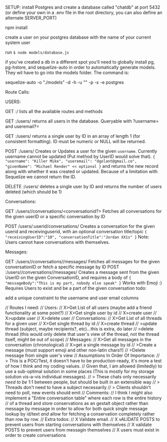 


SETUP:
install Postgres and create a database called "chatdb" at port 5432 (or define your own in a .env file in the root directory, you can also define an alternate SERVER_PORT)

npm install

create a user on your postgres database with the name of your current system user

run `$ node models/database.js`

if you've created a db in a different spot you'll need to globally install pg, pg-hstore, and sequelize-auto in order to automatically generate models. They wil have to go into the models folder. The command is:

sequelize-auto -o "./models" -d <dbname> -h <host> -u "<user>" -p <port> -x <password> -e postgres





Route Calls:

USERS:

GET <host>:<port>/
	lists all the available routes and methods


GET <host>:<port>/users/
	returns all users in the database. Queryable with ?username= and useremail?=

GET <host>:<port>/users/<id>
	returns a single user by ID in an array of length 1 (for consistent formatting).
	ID must be numeric or NULL will be returned.


POST <host>:<port>/users/
	Creates or Updates a user for the given `username`. Currently username cannot be updated (Put method by UserID would solve that).
	```{
		"username": "Killer Mike",
		"useremail": "dgolant@gmail.co",
		"givenName": "Michael Render" << optional
	}```
	and returns the new record along with whether it was created or updated. Because of a limitation with Sequelize we cannot return the ID.

DELETE <host>:<port>/users/<id>
	deletes a single user by ID and returns the number of users deleted (which should be 1)


Conversations:

GET <host>:<port>/users/<userid>/conversations/<conversationid?>
	Fetches all conversations for the given userID
	or a specific conversation by ID

POST /users/:userid/conversations/
	Creates a conversation for the given userid and receivinguserid, with an optional conversation title/topic
	```{
		"receivingUserID":"10",
		"conversationTitle":"Jordan XX1s"
	}```
	Note: Users cannot have conversations with themselves.

Messages:

GET <host>:<port>/users/<userid>/conversations/<conversationid>/messages/<messageid>
	Fetches all messages for the given conversationID
	or fetch a specific message by ID
POST <host>:<port>/users/<userid>/conversations/<conversationid>/messages/
	Creates a message sent from the given UserID on the given ConversationID, and requires a body of
	```
	{
		"messageBody":"This is my part, nobody else speak"
	}
	```
	Works with Emoji :)
	Requires Users to exist and be a part of the given conversation
todo:

add a unique constraint to the username and user email columns



// Routes I need:
//   Users:
//          X>Get List of all users (maybe add a friend functionality at some point?)
//          X>Get single user by id
//          X>create user
//          X>update user
//          X>delete user
//          Conversations:
//              X>Get List of all threads for a given user
//              X>Get single thread by id
//              X>create thread
//              >update thread (subject, maybe recipients?, etc)...this is extra, do later
//              >delete thread (this would only delete that user's view of the thread, not the thread itself, might be out of scope)
//              Messages:
//                  X>Get all messages in the conversation (chronological)
//                  X>get a single message by id
//                  >Create a message (must support emoji and other non-latin chars!!)
//                  >Delete message from single user's view
// Assumptions In Order Of Importance:
// > This is a POC/Test, it doesn't have to be production-ready, it's more a test of how I think and my coding values.
//      Given that, I am allowed (limitedly) to use a sub-optimal solution in some places (This is mostly for my storage solution vis-a-vis individual messages).
// > These chats only necessarily *need to be* 1:1 between people, but should be built in an extensible way
// > Threads don't need to have a subject necessarily
// > Clients shouldn't need to poll, new events should emit
// Comments:
// I think I might also implement a "Entire conversation table" where each row is the entire history
//      of a thread and store conservations as an gestalt object rather than message by message in order to allow for both quick single message lookup by id/text *and* allow for fetching a conservation completely rather than row by row.
// Extra todos:
//     X Validate email.
//     X vALIDATE POSTS to prevent users from starting conversations with themselves
//     X validate POSTS to prevent users from messagin themselves
//		X users must exist in order to create conversations